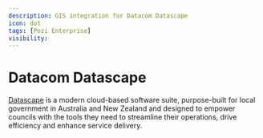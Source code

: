 ```yaml
---
description: GIS integration for Datacom Datascape
icon: dot
tags: [Pozi Enterprise]
visibility:
---
```


# Datacom Datascape

[Datascape](https://datacom.com/au/en/products/datascape) is a modern cloud-based software suite, purpose-built for local government in Australia and New Zealand and designed to empower councils with the tools they need to streamline their operations, drive efficiency and enhance service delivery.

